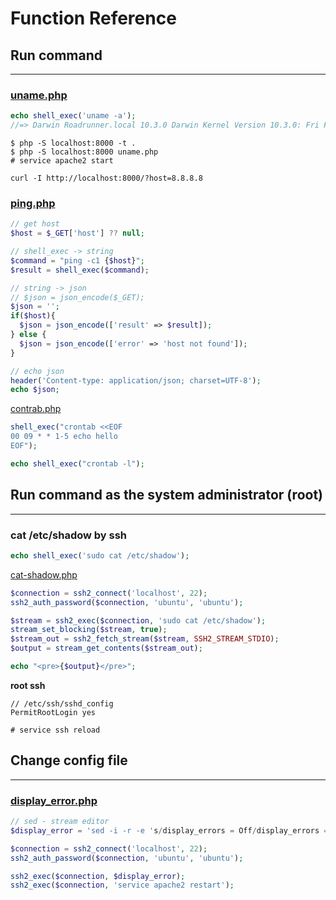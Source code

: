 # Function Reference

<!-- program execution -->
## Run command
---

### [uname.php](uname.php)
```php
echo shell_exec('uname -a'); 
//=> Darwin Roadrunner.local 10.3.0 Darwin Kernel Version 10.3.0: Fri Feb 26 11:58:09 PST 2010; root:xnu-1504.3.12~1/RELEASE_I386 i386
```

```
$ php -S localhost:8000 -t .
$ php -S localhost:8000 uname.php
# service apache2 start
```

```
curl -I http://localhost:8000/?host=8.8.8.8
```

### [ping.php](ping.php)

```php
// get host
$host = $_GET['host'] ?? null;

// shell_exec -> string
$command = "ping -c1 {$host}";
$result = shell_exec($command);

// string -> json
// $json = json_encode($_GET);
$json = '';
if($host){
  $json = json_encode(['result' => $result]);
} else {
  $json = json_encode(['error' => 'host not found']);
}

// echo json
header('Content-type: application/json; charset=UTF-8');
echo $json;
```

[contrab.php](contrab.php)
```php
shell_exec("crontab <<EOF
00 09 * * 1-5 echo hello
EOF");

echo shell_exec("crontab -l");
```

## Run command as the system administrator (root)
---

### cat /etc/shadow by ssh

```php
echo shell_exec('sudo cat /etc/shadow');
```

[cat-shadow.php](cat-shadow.php)
```php
$connection = ssh2_connect('localhost', 22);
ssh2_auth_password($connection, 'ubuntu', 'ubuntu');

$stream = ssh2_exec($connection, 'sudo cat /etc/shadow');
stream_set_blocking($stream, true);
$stream_out = ssh2_fetch_stream($stream, SSH2_STREAM_STDIO);
$output = stream_get_contents($stream_out);

echo "<pre>{$output}</pre>";
```

**root ssh**
```
// /etc/ssh/sshd_config
PermitRootLogin yes
```

```
# service ssh reload
````

## Change config file
---

### [display_error.php](display_error.php)
```php
// sed - stream editor
$display_error = 'sed -i -r -e 's/display_errors = Off/display_errors = On/g' /etc/php/7.1/apache2/php.ini'

$connection = ssh2_connect('localhost', 22);
ssh2_auth_password($connection, 'ubuntu', 'ubuntu');

ssh2_exec($connection, $display_error);
ssh2_exec($connection, 'service apache2 restart');
```

<!-- sed -i -r -e 's/short_open_tag = On/short_open_tag = Off/g' /etc/php5/fpm/php.ini
sed -i -r -e 's/error_reporting = E_ALL & ~E_DEPRECATED/error_reporting = E_ALL | E_STRICT/g' /etc/php5/fpm/php.ini -->

<!-- 
TODO
## [smb.php](smb.php)
reader/writer

cut, awk, file_get_content, file_put_content 
-->